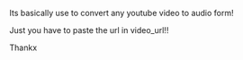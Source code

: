 Its basically use to convert any youtube video to audio form!

Just you have to paste the url in video_url!!

Thankx
